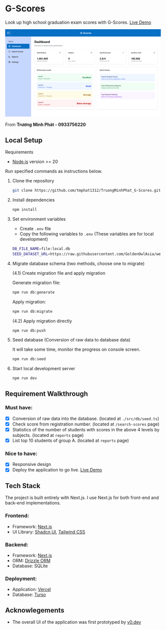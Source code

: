 # G-Scores

Look up high school graduation exam scores with G-Scores.
[Live Demo](https://truong-minh-phat-g-scores.vercel.app/)

![G-Scores Dashboard](/docs/screenshots/dashboard.png)

From **Trương Minh Phát - 0933756220**

## Local Setup

Requirements

- [Node.js](https://nodejs.org/en) version >= 20

Run specified commands as instructions below.

1. Clone the repository
   ```bash
   git clone https://github.com/tmphat1312/TruongMinhPhat_G-Scores.git
   ```
2. Install dependencies
   ```bash
   npm install
   ```
3. Set environment variables

   - Create `.env` file
   - Copy the following variables to `.env` (These variables are for local development)

   ```bash
   DB_FILE_NAME=file:local.db
   SEED_DATASET_URL=https://raw.githubusercontent.com/GoldenOwlAsia/webdev-intern-assignment-3/refs/heads/main/dataset/diem_thi_thpt_2024.csv
   ```

4. Migrate database schema (two methods, choose one to migrate)

   (4.1) Create migration file and apply migration

   Generate migration file:

   ```bash
   npm run db:generate
   ```

   Apply migration:

   ```bash
   npm run db:migrate
   ```

   (4.2) Apply migration directly

   ```bash
   npm run db:push
   ```

5. Seed database (Conversion of raw data to database data)

   It will take some time, monitor the progress on console screen.

   ```bash
   npm run db:seed
   ```

6. Start local development server

   ```bash
   npm run dev
   ```

## Requirement Walkthrough

### Must have:

- [x] Conversion of raw data into the database. (located at `./src/db/seed.ts`)
- [x] Check score from registration number. (located at `/search-scores` page)
- [x] Statistics of the number of students with scores in the above 4 levels by subjects. (located at `reports` page)
- [x] List top 10 students of group A. (located at `reports` page)

### Nice to have:

- [x] Responsive design
- [x] Deploy the application to go live. [Live Demo](https://truong-minh-phat-g-scores.vercel.app/)

## Tech Stack

The project is built entirely with Next.js. I use Next.js for both front-end and back-end implementations.

### Frontend:

- Framework: [Next.js](https://nextjs.org/)
- UI Library: [Shadcn UI](https://ui.shadcn.com/), [Tailwind CSS](https://tailwindcss.com/)

### Backend:

- Framework: [Next.js](https://nextjs.org/)
- ORM: [Drizzle ORM](https://orm.drizzle.team/)
- Database: SQLite

### Deployment:

- Application: [Vercel](https://vercel.com)
- Database: [Turso](https://turso.tech/)

## Acknowlegements

- The overall UI of the application was first prototyped by [v0.dev](v0.dev)
